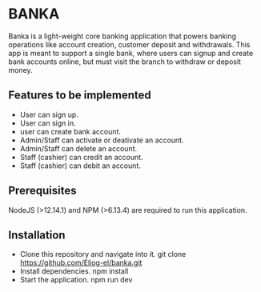 # BANKA
Banka is a light-weight core banking application that powers banking operations like account creation,
customer deposit and withdrawals. This app is meant to support a single bank, where users can signup
and create bank accounts online, but must visit the branch to withdraw or deposit money.

## Features to be implemented
* User can sign up.
* User can sign in.
* user can create bank account.
* Admin/Staff can activate or deativate an account.
* Admin/Staff can delete an account.
* Staff (cashier) can credit an account.
* Staff (cashier) can debit an account.

## Prerequisites
NodeJS (>12.14.1) and NPM (>6.13.4) are required to run this application.

## Installation
* Clone this repository and navigate into it.
git clone https://github.com/Eliog-el/banka.git
* Install dependencies.
npm install
* Start the application.
npm run dev